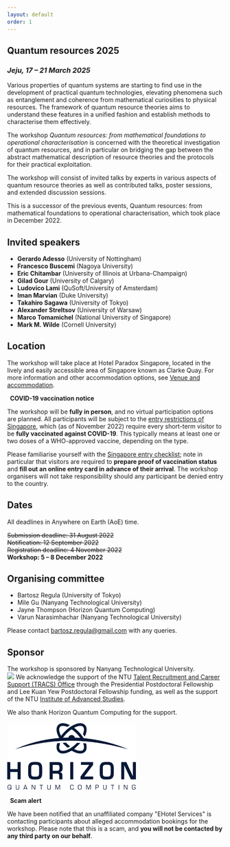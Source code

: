 ```yaml
---
layout: default
order: 1
---
```


<!--- ![Group photo](/photo.jpg) --->


## Quantum resources 2025
<h3 class="lessspace"><em>Jeju, 17 &ndash; 21 March 2025</em></h3>

Various properties of quantum systems are starting to find use in the development of practical quantum technologies, elevating phenomena such as entanglement and coherence from mathematical curiosities to physical resources. The framework of quantum resource theories aims to understand these features in a unified fashion and establish methods to characterise them effectively.

The workshop *Quantum resources: from mathematical foundations to operational characterisation* is concerned with the theoretical investigation of quantum resources, and in particular on bridging the gap between the abstract mathematical description of resource theories and the protocols for their practical exploitation.

The workshop will consist of invited talks by experts in various aspects of quantum resource theories as well as contributed talks, poster sessions, and extended discussion sessions.

This is a successor of the previous events, Quantum resources: from mathematical foundations to operational characterisation, which took place in December 2022.


## Invited speakers

* **Gerardo Adesso** (University of Nottingham)
* **Francesco Buscemi** (Nagoya University) 
* **Eric Chitambar** (University of Illinois at Urbana-Champaign)
* **Gilad Gour** (University of Calgary)
* **Ludovico Lami** (QuSoft/University of Amsterdam)
* **Iman Marvian** (Duke University)
* **Takahiro Sagawa** (University of Tokyo)
* **Alexander Streltsov** (University of Warsaw)
* **Marco Tomamichel** (National University of Singapore)
* **Mark M. Wilde** (Cornell University)

## Location

The workshop will take place at Hotel Paradox Singapore, located in the lively and easily accessible area of Singapore known as Clarke Quay. For more information and other accommodation options, see [Venue and accommodation](/venue).

<div class="covid"><p><b><i class="fas fa-info-circle"></i>&nbsp; COVID-19 vaccination notice</b></p>
	<p>The workshop will be <b>fully in person</b>, and no virtual participation options are planned. All participants will be subject to the <a href="https://www.ica.gov.sg/enter-transit-depart/entering-singapore">entry restrictions of Singapore</a>, which (as of November 2022) require every short-term visitor to be <b>fully vaccinated against COVID-19</b>. This typically means at least one or two doses of a WHO-approved vaccine, depending on the type. </p>
	<p>Please familiarise yourself with the <a href="https://www.ica.gov.sg/enter-transit-depart/entering-singapore">Singapore entry checklist</a>; note in particular that visitors are required to <b>prepare proof of vaccination status</b> and <b>fill out an online entry card in advance of their arrival</b>. The workshop organisers will not take responsibility should any participant be denied entry to the country.</p>
</div>

## Dates

All deadlines in Anywhere on Earth (AoE) time.

~~Submission deadline: 31 August 2022~~   
~~Notification: 12 September 2022~~            
~~Registration deadline: 4 November 2022~~   
**Workshop: 5 &ndash; 8 December 2022**


## Organising committee

* Bartosz Regula (University of Tokyo)
* Mile Gu (Nanyang Technological University)
* Jayne Thompson (Horizon Quantum Computing)
* Varun Narasimhachar (Nanyang Technological University)

Please contact <a href="mailto:bartosz.regula@gmail.com">bartosz.regula@gmail.com</a> with any queries.

## Sponsor

The workshop is sponsored by Nanyang Technological University.<br /><a href="http://ntu.edu.sg"><img src="https://vectorlogoseek.com/wp-content/uploads/2019/10/nanyang-technological-university-ntu-vector-logo.png" width="400px" /></a>
We acknowledge the support of the NTU <a href="https://www.ntu.edu.sg/research/research-careers">Talent Recruitment and Career Support (TRACS) Office</a> through the Presidential Postdoctoral Fellowship and Lee Kuan Yew Postdoctoral Fellowship funding, as well as the support of the NTU <a href="https://www.ntu.edu.sg/ias">Institute of Advanced Studies</a>.

We also thank Horizon Quantum Computing for the support.<br /><br />
<a href="https://www.horizonquantum.com"><img src="/horizon.png" width="300px" /></a>


<div class="warning"><p><b><i class="fas fa-exclamation-triangle"></i>&nbsp; Scam alert</b></p>
	<p>We have been notified that an unaffiliated company "EHotel Services" is contacting participants about alleged accommodation bookings for the workshop. Please note that this is a scam, and <b>you will not be contacted by any third party on our behalf</b>.</p>
</div>
